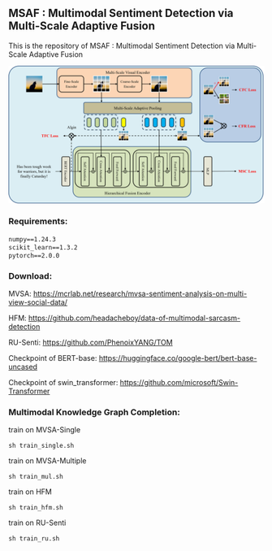 ## MSAF : Multimodal Sentiment Detection via Multi-Scale Adaptive Fusion

This is the repository of MSAF : Multimodal Sentiment Detection via Multi-Scale Adaptive Fusion

![image](MSAF.png)

### Requirements:

```shell
numpy==1.24.3
scikit_learn==1.3.2
pytorch==2.0.0
```

### Download:

MVSA: https://mcrlab.net/research/mvsa-sentiment-analysis-on-multi-view-social-data/

HFM: https://github.com/headacheboy/data-of-multimodal-sarcasm-detection

RU-Senti: https://github.com/PhenoixYANG/TOM

Checkpoint of BERT-base: https://huggingface.co/google-bert/bert-base-uncased

Checkpoint of swin_transformer: https://github.com/microsoft/Swin-Transformer

### Multimodal Knowledge Graph Completion:

train on MVSA-Single

```shell
sh train_single.sh 
```

train on MVSA-Multiple

```shell
sh train_mul.sh 
```

train on HFM

```shell
sh train_hfm.sh 
```

train on RU-Senti

```shell
sh train_ru.sh 
```
